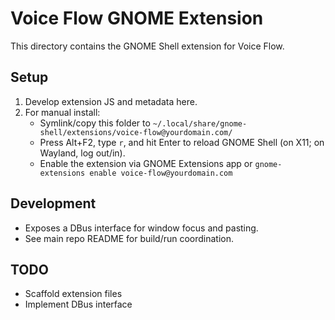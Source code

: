 # Voice Flow GNOME Extension

This directory contains the GNOME Shell extension for Voice Flow.

## Setup

1. Develop extension JS and metadata here.
2. For manual install:
   - Symlink/copy this folder to `~/.local/share/gnome-shell/extensions/voice-flow@yourdomain.com/`
   - Press Alt+F2, type `r`, and hit Enter to reload GNOME Shell (on X11; on Wayland, log out/in).
   - Enable the extension via GNOME Extensions app or `gnome-extensions enable voice-flow@yourdomain.com`

## Development
- Exposes a DBus interface for window focus and pasting.
- See main repo README for build/run coordination.

## TODO
- Scaffold extension files
- Implement DBus interface
